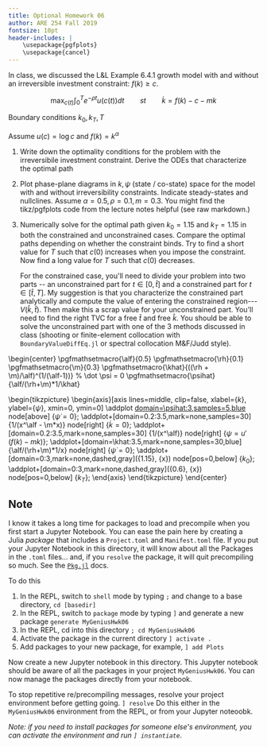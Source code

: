 ```yaml
---
title: Optional Homework 06
author: ARE 254 Fall 2019
fontsize: 10pt
header-includes: |
    \usepackage{pgfplots}
    \usepackage{cancel}
---
```


In class, we discussed the L&L Example 6.4.1 growth model with and without an irreversible investment constraint: $f(k) \geq c$.
    
$$
\max_{c(t)} \int_0^T e^{-\rho t} u(c(t)) dt \qquad st \qquad \dot k = f(k) - c - mk
$$

Boundary conditions $k_0, k_T, T$

Assume $u(c) = \log c$ and $f(k) = k^\alpha$

1. Write down the optimality conditions for the problem with the irreversibile investment constraint. Derive the ODEs that characterize the optimal path

2. Plot phase-plane diagrams in $k,\psi$ (state / co-state) space for the model with and without irreversibility constraints. Indicate steady-states and nullclines.  Assume $\alpha = 0.5, \rho = 0.1, m = 0.3$. You might find the tikz/pgfplots code from the lecture notes helpful (see raw markdown.)

3. Numerically solve for the optimal path given $k_0 = 1.15$ and $k_T = 1.15$ in both the constrained and unconstrained cases. Compare the optimal paths depending on whether the constraint binds. Try to find a short value for $T$ such that $c(0)$ increases when you impose the constraint. Now find a long value for $T$ such that $c(0)$ decreases.

    For the constrained case, you'll need to divide your problem into two parts -- an unconstrained part for $t\in[0,\hat t]$ and a constrained part for $t\in[\hat t,T]$. My suggestion is that you characterize the constrained part analytically and compute the value of entering the constrained region---$V(\hat k, \hat t)$. Then make this a scrap value for your unconstrained part. You'll need to find the right TVC for a free $\hat t$ and free $\hat k$. You should be able to solve the unconstrained part with one of the 3 methods discussed in class (shooting or finite-element collocation with `BoundaryValueDiffEq.jl` or spectral collocation M&F/Judd style).

\begin{center}
\pgfmathsetmacro{\alf}{0.5}
\pgfmathsetmacro{\rh}{0.1}
\pgfmathsetmacro{\m}{0.3}
\pgfmathsetmacro{\khat}{((\rh + \m)/\alf)^(1/(\alf-1))}  % \dot \psi = 0
\pgfmathsetmacro{\psihat}{\alf/(\rh+\m)*1/\khat}

\begin{tikzpicture}
\begin{axis}[axis lines=middle, clip=false, xlabel={$k$}, ylabel={$\psi$}, xmin=0, ymin=0]
    \addplot [domain=\psihat:3,samples=5,blue]({\khat},{x}) node[above] {$\dot \psi = 0$};
    \addplot+[domain=0.2:3.5,mark=none,samples=30] {1/(x^\alf - \m*x)} node[right] {$\dot k = 0$};
    \addplot+[domain=0.2:3.5,mark=none,samples=30] {1/(x^\alf)} node[right] {$\psi = u'(f(k)-mk)$};
    \addplot+[domain=\khat:3.5,mark=none,samples=30,blue] {\alf/(\rh+\m)*1/x} node[right] {$\dot \psi = 0$};
    \addplot+[domain=0:3,mark=none,dashed,gray]({1.15}, {x}) node[pos=0,below] {$k_0$};
    \addplot+[domain=0:3,mark=none,dashed,gray]({0.6}, {x}) node[pos=0,below] {$k_T$};
\end{axis}
\end{tikzpicture}
\end{center}


## Note

I know it takes a long time for packages to load and precompile when you first start a Jupyter Notebook. You can ease the pain here by creating a Julia *package* that includes a `Project.toml` and `Manifest.toml` file. If you put your Jupyter Notebook in this directory, it will know about all the Packages in the `.toml` files... and, if you `resolve` the package, it will quit precompiling so much. See the [`Pkg.jl`](https://julialang.github.io/Pkg.jl/v1/creating-packages/) docs.

To do this

1. In the REPL, switch to `shell` mode by typing `;` and change to a base directory, `cd [basedir]`
2. In the REPL, switch to `package` mode by typing `]` and generate a new package `generate MyGeniusHwk06`
3. In the REPL, cd into this directory `; cd MyGeniusHwk06`
4. Activate the package in the current directory `] activate .`
5. Add packages to your new package, for example, `] add Plots`

Now create a new Jupyter notebook in this directory. This Jupyter notebook should be aware of all the packages in your project `MyGeniusHwk06`. You can now manage the packages directly from your notebook.

To stop repetitive re/precompiling messages, resolve your project environment before getting going. `] resolve` Do this either in the `MyGeniusHwk06` environment from the REPL, or  from your Jupyter noteoobk.

*Note: if you need to install packages for someone else's environment, you can activate the environment and run `] instantiate`*.